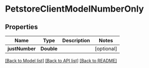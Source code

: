 # PetstoreClientModelNumberOnly

## Properties
Name | Type | Description | Notes
------------ | ------------- | ------------- | -------------
**justNumber** | **Double** |  | [optional] 

[[Back to Model list]](../README.md#documentation-for-models) [[Back to API list]](../README.md#documentation-for-api-endpoints) [[Back to README]](../README.md)


